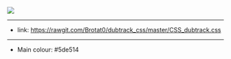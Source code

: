 ![](http://i.imgur.com/KVpnNDR.png)



***


* link: https://rawgit.com/Brotat0/dubtrack_css/master/CSS_dubtrack.css

***

* Main colour: #5de514
